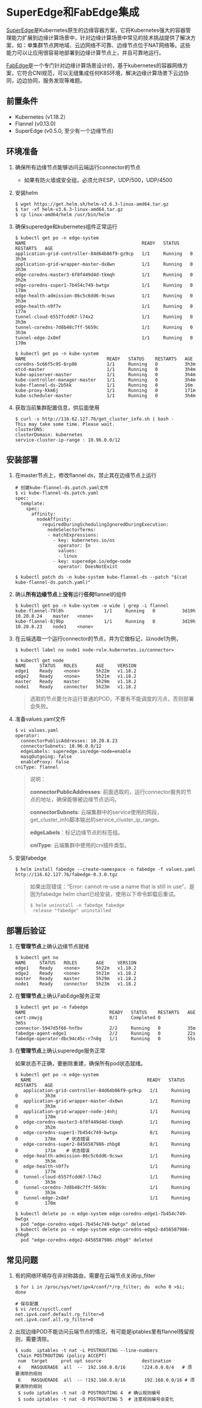 # SuperEdge和FabEdge集成

[SuperEdge](https://github.com/superedge/superedge/blob/main/README_CN.md)是Kubernetes原生的边缘容器方案，它将Kubernetes强大的容器管理能力扩展到边缘计算场景中，针对边缘计算场景中常见的技术挑战提供了解决方案，如：单集群节点跨地域、云边网络不可靠、边缘节点位于NAT网络等。这些能力可以让应用很容易地部署到边缘计算节点上，并且可靠地运行。

[FabEdge](https://github.com/FabEdge/fabedge)是一个专门针对边缘计算场景设计的，基于kubernetes的容器网络方案，它符合CNI规范，可以无缝集成任何K8S环境，解决边缘计算场景下云边协同，边边协同，服务发现等难题。


## 前置条件

- Kubernetes (v1.18.2）
- Flannel (v0.13.0)
- SuperEdge (v0.5.0, 至少有一个边缘节点)

## 环境准备

1. 确保所有边缘节点能够访问云端运行connector的节点

   - 如果有防火墙或安全组，必须允许ESP，UDP/500，UDP/4500

1. 安装helm

     ```shell
     $ wget https://get.helm.sh/helm-v3.6.3-linux-amd64.tar.gz
     $ tar -xf helm-v3.6.3-linux-amd64.tar.gz
     $ cp linux-amd64/helm /usr/bin/helm 
     ```
1. 确保superedge和kubernetes组件正常运行
   ```shell
   $ kubectl get po -n edge-system
   NAME                                           READY   STATUS    RESTARTS   AGE
   application-grid-controller-84d64b86f9-gz9cp   1/1     Running   0          3h3m
   application-grid-wrapper-master-dx8wn          1/1     Running   0          3h3m
   edge-coredns-master3-6f8f449d4d-tkmqh          1/1     Running   0          3h2m
   edge-coredns-super1-7b454c749-bwtgx            1/1     Running   0          178m
   edge-health-admission-86c5c6dd6-9cswx          1/1     Running   0          3h3m
   edge-health-n9f7v                              1/1     Running   0          177m
   tunnel-cloud-6557fcdd67-l74x2                  1/1     Running   0          3h3m
   tunnel-coredns-7d8b48c7ff-5659c                1/1     Running   0          3h3m
   tunnel-edge-2x8mf                              1/1     Running   0          170m
   
   $ kubectl get po -n kube-system
   NAME                              READY   STATUS    RESTARTS   AGE
   coredns-5c66f5c95-6rp86           1/1     Running   0          3h3m
   etcd-master                       1/1     Running   0          3h4m
   kube-apiserver-master             1/1     Running   0          3h4m
   kube-controller-manager-master    1/1     Running   0          3h4m
   kube-flannel-ds-2b5kk             1/1     Running   0          16m
   kube-proxy-kkm6j                  1/1     Running   0          171m
   kube-scheduler-master             1/1     Running   0          3h4m
   ```
   
1. 获取当前集群配置信息，供后面使用

     ```shell
     $ curl -s http://116.62.127.76/get_cluster_info.sh | bash -
     This may take some time. Please wait.
     clusterDNS: 
     clusterDomain: kubernetes
     service-cluster-ip-range : 10.96.0.0/12
     ```


## 安装部署
1. 在master节点上，修改flannel ds，禁止其在边缘节点上运行
   ```shell
   # 创建kube-flannel-ds.patch.yaml文件
   $ vi kube-flannel-ds.patch.yaml
   spec:
     template:
       spec:
         affinity:
           nodeAffinity:
             requiredDuringSchedulingIgnoredDuringExecution:
               nodeSelectorTerms:
               - matchExpressions:
                 - key: kubernetes.io/os
                   operator: In
                   values:
                   - linux
                 - key: superedge.io/edge-node
                   operator: DoesNotExist
                   
   $ kubectl patch ds -n kube-system kube-flannel-ds --patch "$(cat kube-flannel-ds.patch.yaml)"
   ```
   
1. 确认**所有边缘节点**上**没有**运行**任何**flannel的组件

   ```shell
   $ kubectl get po -n kube-system -o wide | grep -i flannel
   kube-flannel-79l8h               1/1     Running   0          3d19h   10.20.8.24    master   <none>       
   kube-flannel-8j9bp               1/1     Running   0          3d19h   10.20.8.23    node1    <none> 
   ```

1. 在云端选取一个运行connector的节点，并为它做标记，以node1为例，

   ```shell
   $ kubectl label no node1 node-role.kubernetes.io/connector=
   
   $ kubectl get node
   NAME     STATUS   ROLES       AGE     VERSION
   edge1    Ready    <none>      5h22m   v1.18.2
   edge2    Ready    <none>      5h21m   v1.18.2
   master   Ready    master      5h29m   v1.18.2
   node1    Ready    connector   5h23m   v1.18.2
   ```
   >选取的节点要允许运行普通的POD，不要有不能调度的污点，否则部署会失败。

2. 准备values.yaml文件

   ```shell
   $ vi values.yaml
   operator:
     connectorPublicAddresses: 10.20.8.23   
     connectorSubnets: 10.96.0.0/12  
     edgeLabels: superedge.io/edge-node=enable
     masqOutgoing: false
     enableProxy: false
   cniType: flannel
   ```
   
   > 说明：
   >
   > **connectorPublicAddresses**: 前面选取的，运行connector服务的节点的地址，确保能够被边缘节点访问。
   >
   > **connectorSubnets**: 云端集群中的service使用的网段，get_cluster_info脚本输出的service_cluster_ip_range。
   >
   > **edgeLabels**：标记边缘节点的标签组。
   >
   > **cniType**: 云端集群中使用的cni插件类型。
   
3. 安装fabedge 

   ```shell
   $ helm install fabedge --create-namespace -n fabedge -f values.yaml http://116.62.127.76/fabedge-0.3.0.tgz
   ```
   > 如果出现错误：“Error: cannot re-use a name that is still in use”，是因为fabedge helm chart已经安装，使用以下命令卸载后重试。
   >```shell
   > $ helm uninstall -n fabedge fabedge
   >  release "fabedge" uninstalled
   >```
   

## 部署后验证

1. 在**管理节点**上确认边缘节点就绪

    ```shell
    $ kubectl get no
    NAME     STATUS   ROLES       AGE     VERSION
    edge1    Ready    <none>      5h22m   v1.18.2
    edge2    Ready    <none>      5h21m   v1.18.2
    master   Ready    master      5h29m   v1.18.2
    node1    Ready    connector   5h23m   v1.18.2
    ```

2. 在**管理节点**上确认FabEdge服务正常

    ```shell
    $ kubectl get po -n fabedge
    NAME                               READY   STATUS    RESTARTS   AGE
    cert-zmwjg                         0/1     Completed 0          3m5s
    connector-5947d5f66-hnfbv          2/2     Running   0          35m
    fabedge-agent-edge1                2/2     Running   0          22s
    fabedge-operator-dbc94c45c-r7n8g   1/1     Running   0          55s
    ```

3. 在**管理节点**上确认superedge服务正常
   
   如果状态不正确，要删除重建，确保所有pod状态就绪。
   
   ```shell
   $ kubectl get po -n edge-system
     NAME                                           READY   STATUS    RESTARTS   AGE
      application-grid-controller-84d64b86f9-gz9cp   1/1     Running   0          3h3m
      application-grid-wrapper-master-dx8wn          1/1     Running   0          3h3m
      application-grid-wrapper-node-j4nhj            1/1     Running   0          170m
      edge-coredns-master3-6f8f449d4d-tkmqh          1/1     Running   0          3h2m
      edge-coredns-super1-7b454c749-bwtgx            0/1     Running   0          178m    # 状态错误
      edge-coredns-super2-8456587986-zhbg8           0/1     Running   0          171m    # 状态错误
      edge-health-admission-86c5c6dd6-9cswx          1/1     Running   0          3h3m
      edge-health-n9f7v                              1/1     Running   0          177m
      tunnel-cloud-6557fcdd67-l74x2                  1/1     Running   0          3h3m
      tunnel-coredns-7d8b48c7ff-5659c                1/1     Running   0          3h3m
      tunnel-edge-2x8mf                              1/1     Running   0          170m
      
   $ kubectl delete po -n edge-system edge-coredns-edge1-7b454c749-bwtgx
     pod "edge-coredns-edge1-7b454c749-bwtgx" deleted
   $ kubectl delete po -n edge-system edge-coredns-edge2-8456587986-zhbg8
     pod "edge-coredns-edge2-8456587986-zhbg8" deleted
   ```

## 常见问题
1. 有的网络环境存在非对称路由，需要在云端节点关闭rp_filter

    ```shell
    $ for i in /proc/sys/net/ipv4/conf/*/rp_filter; do  echo 0 >$i; done
    
    # 保存配置
    $ vi /etc/sysctl.conf
    net.ipv4.conf.default.rp_filter=0
    net.ipv4.conf.all.rp_filter=0
    ```
2. 出现边缘POD不能访问云端节点的情况，有可能是iptables里有flannel残留规则，需要清除。
   ```shell
   $ sudo  iptables -t nat -L POSTROUTING --line-numbers
    Chain POSTROUTING (policy ACCEPT)
    num  target     prot opt source               destination
    4    MASQUERADE  all  --  192.168.0.0/16      !224.0.0.0/4   # 须要清除的规则
    6    MASQUERADE  all  -- !192.168.0.0/16       192.168.0.0/16 # 须要清除的规则
    $ sudo iptables -t nat -D POSTROUTING 4  # 确认规则编号
    $ sudo iptables -t nat -D POSTROUTING 5  # 注意规则编号会变化   
   ```
